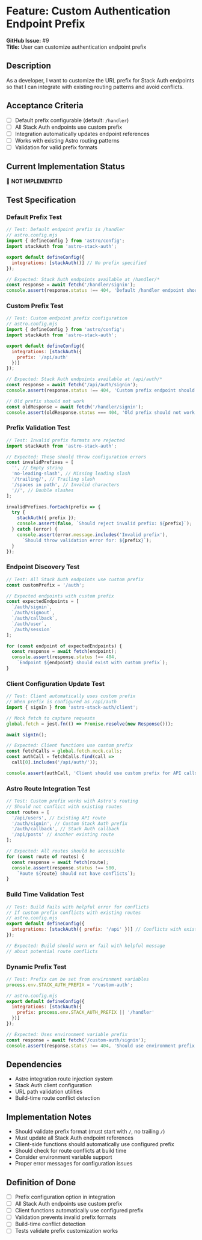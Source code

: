 # Feature: Custom Authentication Endpoint Prefix

**GitHub Issue:** #9  
**Title:** User can customize authentication endpoint prefix

## Description

As a developer, I want to customize the URL prefix for Stack Auth endpoints so that I can integrate with existing routing patterns and avoid conflicts.

## Acceptance Criteria

- [ ] Default prefix configurable (default: `/handler`)
- [ ] All Stack Auth endpoints use custom prefix
- [ ] Integration automatically updates endpoint references
- [ ] Works with existing Astro routing patterns
- [ ] Validation for valid prefix formats

## Current Implementation Status

🔴 **NOT IMPLEMENTED**

## Test Specification

### Default Prefix Test

```javascript
// Test: Default endpoint prefix is /handler
// astro.config.mjs
import { defineConfig } from 'astro/config';
import stackAuth from 'astro-stack-auth';

export default defineConfig({
  integrations: [stackAuth()] // No prefix specified
});

// Expected: Stack Auth endpoints available at /handler/*
const response = await fetch('/handler/signin');
console.assert(response.status !== 404, 'Default /handler endpoint should exist');
```

### Custom Prefix Test

```javascript
// Test: Custom endpoint prefix configuration
// astro.config.mjs
import { defineConfig } from 'astro/config';
import stackAuth from 'astro-stack-auth';

export default defineConfig({
  integrations: [stackAuth({
    prefix: '/api/auth'
  })]
});

// Expected: Stack Auth endpoints available at /api/auth/*
const response = await fetch('/api/auth/signin');
console.assert(response.status !== 404, 'Custom prefix endpoint should exist');

// Old prefix should not work
const oldResponse = await fetch('/handler/signin');
console.assert(oldResponse.status === 404, 'Old prefix should not work');
```

### Prefix Validation Test

```javascript
// Test: Invalid prefix formats are rejected
import stackAuth from 'astro-stack-auth';

// Expected: These should throw configuration errors
const invalidPrefixes = [
  '', // Empty string
  'no-leading-slash', // Missing leading slash
  '/trailing/', // Trailing slash
  '/spaces in path', // Invalid characters
  '//', // Double slashes
];

invalidPrefixes.forEach(prefix => {
  try {
    stackAuth({ prefix });
    console.assert(false, `Should reject invalid prefix: ${prefix}`);
  } catch (error) {
    console.assert(error.message.includes('Invalid prefix'), 
      `Should throw validation error for: ${prefix}`);
  }
});
```

### Endpoint Discovery Test

```javascript
// Test: All Stack Auth endpoints use custom prefix
const customPrefix = '/auth';

// Expected endpoints with custom prefix
const expectedEndpoints = [
  `/auth/signin`,
  `/auth/signout`, 
  `/auth/callback`,
  `/auth/user`,
  `/auth/session`
];

for (const endpoint of expectedEndpoints) {
  const response = await fetch(endpoint);
  console.assert(response.status !== 404, 
    `Endpoint ${endpoint} should exist with custom prefix`);
}
```

### Client Configuration Update Test

```javascript
// Test: Client automatically uses custom prefix
// When prefix is configured as /api/auth
import { signIn } from 'astro-stack-auth/client';

// Mock fetch to capture requests
global.fetch = jest.fn(() => Promise.resolve(new Response()));

await signIn();

// Expected: Client functions use custom prefix
const fetchCalls = global.fetch.mock.calls;
const authCall = fetchCalls.find(call => 
  call[0].includes('/api/auth/'));

console.assert(authCall, 'Client should use custom prefix for API calls');
```

### Astro Route Integration Test

```javascript
// Test: Custom prefix works with Astro's routing
// Should not conflict with existing routes
const routes = [
  '/api/users', // Existing API route
  '/auth/signin', // Custom Stack Auth prefix
  '/auth/callback', // Stack Auth callback
  '/api/posts' // Another existing route
];

// Expected: All routes should be accessible
for (const route of routes) {
  const response = await fetch(route);
  console.assert(response.status !== 500, 
    `Route ${route} should not have conflicts`);
}
```

### Build Time Validation Test

```javascript
// Test: Build fails with helpful error for conflicts
// If custom prefix conflicts with existing routes
// astro.config.mjs
export default defineConfig({
  integrations: [stackAuth({ prefix: '/api' })] // Conflicts with existing /api routes
});

// Expected: Build should warn or fail with helpful message
// about potential route conflicts
```

### Dynamic Prefix Test

```javascript
// Test: Prefix can be set from environment variables
process.env.STACK_AUTH_PREFIX = '/custom-auth';

// astro.config.mjs
export default defineConfig({
  integrations: [stackAuth({
    prefix: process.env.STACK_AUTH_PREFIX || '/handler'
  })]
});

// Expected: Uses environment variable prefix
const response = await fetch('/custom-auth/signin');
console.assert(response.status !== 404, 'Should use environment prefix');
```

## Dependencies

- Astro integration route injection system
- Stack Auth client configuration
- URL path validation utilities
- Build-time route conflict detection

## Implementation Notes

- Should validate prefix format (must start with `/`, no trailing `/`)
- Must update all Stack Auth endpoint references
- Client-side functions should automatically use configured prefix
- Should check for route conflicts at build time
- Consider environment variable support
- Proper error messages for configuration issues

## Definition of Done

- [ ] Prefix configuration option in integration
- [ ] All Stack Auth endpoints use custom prefix
- [ ] Client functions automatically use configured prefix
- [ ] Validation prevents invalid prefix formats
- [ ] Build-time conflict detection
- [ ] Tests validate prefix customization works